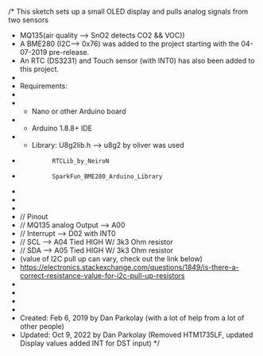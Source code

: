 /*  This sketch sets up a small OLED display and pulls analog signals from two sensors 
 *  MQ135(air quality --> SnO2 detects CO2 && VOC))
 *  A BME280 (I2C--> 0x76) was added to the project starting with the 04-07-2019 pre-release.
 *  An RTC (DS3231) and Touch sensor (with INT0) has also been added to this project. 
 * 
 *  Requirements:
 *
 *  * Nano or other Arduino board
 *  * Arduino 1.8.8+ IDE
 *  * Library: U8g2lib.h --> u8g2 by oliver was used
 *              RTCLib_by_NeiroN
 *              SparkFun_BME280_Arduino_Library
 *
 * 
 * 
 *  // Pinout
 *  //  MQ135 analog Output --> A00
 *  //  Interrupt           --> D02 with INT0
 *  //  SCL                 --> A04 Tied HIGH W/ 3k3 Ohm resistor
 *  //  SDA                 --> A05 Tied HIGH W/ 3k3 Ohm resistor
 * (value of I2C pull up can vary, check out the link below) 
 * https://electronics.stackexchange.com/questions/1849/is-there-a-correct-resistance-value-for-i2c-pull-up-resistors
 *   
 *   
 *   
 *   
 *   Created: Feb 6, 2019 by Dan Parkolay (with a lot of help from a lot of other people)
 *   Updated: Oct 9, 2022 by Dan Parkolay (Removed HTM1735LF, updated Display values added INT for DST input)
*/

